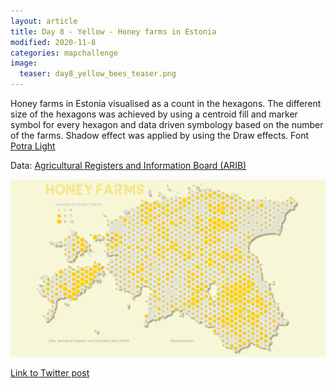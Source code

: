 ```yaml
---
layout: article
title: Day 8 - Yellow - Honey farms in Estonia
modified: 2020-11-8
categories: mapchallenge
image:
  teaser: day8_yellow_bees_teaser.png
---
```


Honey farms in Estonia visualised as a count in the hexagons. The different size of the hexagons was achieved by using a centroid fill and marker symbol for every hexagon and data driven symbology based on the number of the farms. Shadow effect was applied by using the Draw effects. Font [Potra Light](https://www.fontspace.com/potra-light-font-f29815)

Data: [Agricultural Registers and Information Board (ARIB)](https://www.pria.ee/registrid/pria-kaardiandmed)


![image of categories](../../images/day8_yellow_bees.png)

[Link to Twitter post](https://twitter.com/evelynuuemaa/status/1325365063465754624)
